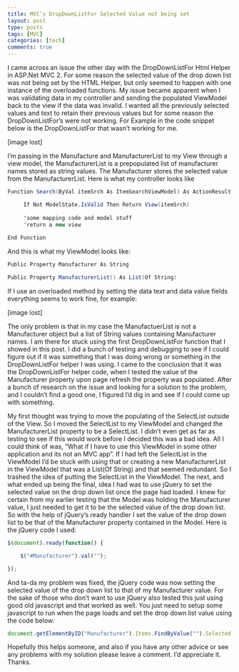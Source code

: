 ```yaml
---
title: MVC’s DropDownListFor Selected Value not being set
layout: post
type: posts
tags: [MVC]
categories: [tech]
comments: true
---
```


I came across an issue the other day with the DropDownListFor Html Helper in ASP.Net MVC 2. For some reason the selected value of the drop down list was not being set by the HTML Helper, but only seemed to happen with one instance of the overloaded functions. My issue became apparent when I was validating data in my controller and sending the populated ViewModel back to the view if the data was invalid. I wanted all the previously selected values and text to retain their previous values but for some reason the DropDownListFor’s were not working. For Example in the code snippet below is the DropDownListFor that wasn’t working for me.

[image lost]

I’m passing in the Manufacture and ManufacturerList to my View through a view model, the ManufacturerList is a prepopulated list of manufacturer names stored as string values. The Manufacturer stores the selected value from the ManufacturerList. Here is what my controller looks like

```C#
Function Search(ByVal itemSrch As ItemSearchViewModel) As ActionResult

     If Not ModelState.IsValid Then Return View(itemSrch)
     
     'some mapping code and model stuff
     'return a new view
     
End Function
```

And this is what my ViewModel looks like:

```C#
Public Property Manufacturer As String

Public Property ManufacturerList() As List(Of String)
```

If I use an overloaded method by setting the data text and data value fields everything seems to work fine, for example:

[image lost]

The only problem is that in my case the ManufactuerList is not a Manufacturer object but a list of String values containing Manufacturer names. I am there for stuck using the first DropDownListFor function that I showed in this post. I did a bunch of testing and debugging to see if I could figure out if it was something that I was doing wrong or something in the DropDownListFor helper I was using. I came to the conclusion that it was the DropDownListFor helper code, when I tested the value of the Manufacturer property upon page refresh the property was populated. After a bunch of research on the issue and looking for a solution to the problem, and I couldn’t find a good one, I figured I’d dig in and see if I could come up with something.

My first thought was trying to move the populating of the SelectList outside of the View. So I moved the SelectList to my ViewModel and changed the ManufacturerList property to be a SelectList. I didn’t even get as far as testing to see if this would work before I decided this was a bad idea. All I could think of was, “What if I have to use this ViewModel in some other application and its not an MVC app”. If I had left the SelectList in the ViewModel I’d be stuck with using that or creating a new ManufacturerList in the ViewModel that was a List(Of String) and that seemed redundant. So I trashed the idea of putting the SelectList in the ViewModel. The next, and what ended up being the final, idea I had was to use jQuery to set the selected value on the drop down list once the page had loaded. I knew for certain from my earlier testing that the Model was holding the Manufacturer value, I just needed to get it to be the selected value of the drop down list. So with the help of jQuery’s ready handler I set the value of the drop down list to be that of the Manufacturer property contained in the Model. Here is the jQuery code I used:

```javascript
$(document).ready(function() {

    $("#Manufacturer").val("");

});
```

And ta-da my problem was fixed, the jQuery code was now setting the selected value of the drop down list to that of my Manufacturer value. For the sake of those who don’t want to use jQuery also tested this just using good old javascript and that worked as well. You just need to setup some javascript to run when the page loads and set the drop down list value using the code below:

```javascript
document.getElementByID("Manufacturer").Items.FindByValue("").Selected = true;
```

Hopefully this helps someone, and also if you have any other advice or see any problems with my solution please leave a comment. I’d appreciate it. Thanks.